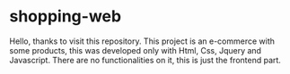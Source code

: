 # shopping-web

Hello, thanks to visit this repository.
This project is an e-commerce with some products, this was developed only with Html, Css, Jquery and Javascript. There are no functionalities on it, this is just the frontend part.
